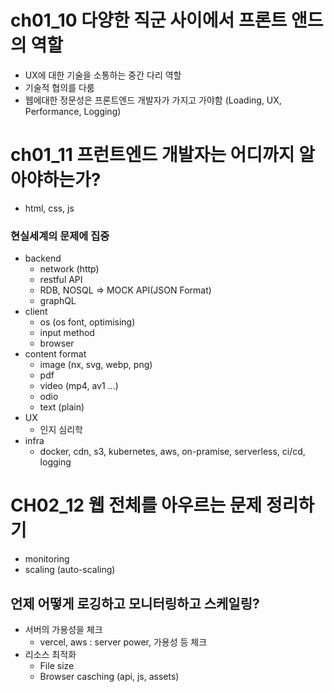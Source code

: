 # ch01_10 다양한 직군 사이에서 프론트 앤드의 역할

- UX에 대한 기술을 소통하는 중간 다리 역할
- 기술적 협의를 다룸
- 웹에대한 정문성은 프론트엔드 개발자가 가지고 가야함 (Loading, UX, Performance, Logging)

# ch01_11 프런트엔드 개발자는 어디까지 알아야하는가?

- html, css, js

### 현실세계의 문제에 집중

- backend
  - network (http)
  - restful API
  - RDB, NOSQL => MOCK API(JSON Format)
  - graphQL
- client
  - os (os font, optimising)
  - input method
  - browser
- content format
  - image (nx, svg, webp, png)
  - pdf
  - video (mp4, av1 ...)
  - odio
  - text (plain)
- UX
  - 인지 심리학
- infra
  - docker, cdn, s3, kubernetes, aws, on-pramise, serverless, ci/cd, logging

# CH02_12 웹 전체를 아우르는 문제 정리하기

- monitoring
- scaling (auto-scaling)

## 언제 어떻게 로깅하고 모니터링하고 스케일링?

- 서버의 가용성을 체크
  - vercel, aws : server power, 가용성 등 체크
- 리소스 최적화
  - File size
  - Browser casching (api, js, assets)
